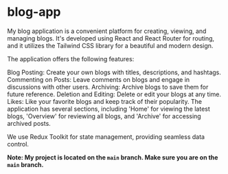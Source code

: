 # blog-app
My blog application is a convenient platform for creating, viewing, and managing blogs. It's developed using React and React Router for routing, and it utilizes the Tailwind CSS library for a beautiful and modern design.

The application offers the following features:

Blog Posting: Create your own blogs with titles, descriptions, and hashtags.
Commenting on Posts: Leave comments on blogs and engage in discussions with other users.
Archiving: Archive blogs to save them for future reference.
Deletion and Editing: Delete or edit your blogs at any time.
Likes: Like your favorite blogs and keep track of their popularity.
The application has several sections, including 'Home' for viewing the latest blogs, 'Overview' for reviewing all blogs, and 'Archive' for accessing archived posts.

We use Redux Toolkit for state management, providing seamless data control. 

**Note: My project is located on the `main` branch. Make sure you are on the `main` branch.**

